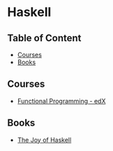 # Haskell

## Table of Content

- [Courses](#courses)
- [Books](#books)

## Courses

- [Functional Programming - edX](https://www.edx.org/course/introduction-to-functional-programming)

## Books

- [The Joy of Haskell](https://joyofhaskell.com/)
